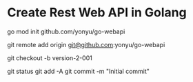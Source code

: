 # Create Rest Web API in Golang

go mod init github.com/yonyu/go-webapi

git remote add origin git@github.com:yonyu/go-webapi

git checkout -b version-2-001

git status
git add -A
git commit -m "Initial commit"